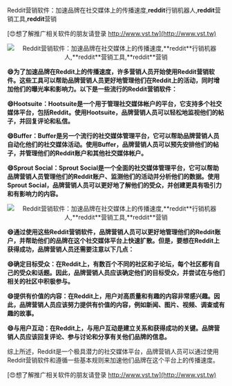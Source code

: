 Reddit营销软件：加速品牌在社交媒体上的传播速度,**reddit**行销机器人,**reddit**营销工具,**reddit**营销

[😍想了解推广相关软件的朋友请登录 http://www.vst.tw](http://www.vst.tw)

 <center><img src="https://vst.tw/MP4/tuiguang/png/2.png" alt="Reddit营销软件：加速品牌在社交媒体上的传播速度,**reddit**行销机器人,**reddit**营销工具,**reddit**营销"></center>

**😄为了加速品牌在Reddit上的传播速度，许多营销人员开始使用Reddit营销软件。这些工具可以帮助品牌营销人员更好地管理他们在Reddit上的活动，同时增加他们的曝光率和影响力。以下是一些流行的Reddit营销软件：**

**😄Hootsuite：Hootsuite是一个用于管理社交媒体帐户的平台，它支持多个社交媒体平台，包括Reddit。使用Hootsuite，品牌营销人员可以轻松地监视他们的帖子，并回复评论和私信。**

**😄Buffer：Buffer是另一个流行的社交媒体管理平台，它可以帮助品牌营销人员自动化他们的社交媒体活动。使用Buffer，品牌营销人员可以预先安排他们的帖子，并管理他们的Reddit账户和其他社交媒体帐户。**

**😄Sprout Social：Sprout Social是一个全面的社交媒体管理平台，它可以帮助品牌营销人员管理他们的Reddit账户、监测他们的活动并分析他们的数据。使用Sprout Social，品牌营销人员可以更好地了解他们的受众，并创建更具有吸引力和有影响力的内容。**

 <center><img src="https://vst.tw/MP4/tuiguang/png/7.png" alt="Reddit营销软件：加速品牌在社交媒体上的传播速度,**reddit**行销机器人,**reddit**营销工具,**reddit**营销"></center>

**😄通过使用这些Reddit营销软件，品牌营销人员可以更好地管理他们的Reddit账户，并帮助他们的品牌在这个社交媒体平台上快速扩散。但是，要想在Reddit上获得成功，品牌营销人员还需要注意以下几点：**

**😄确定目标受众：在Reddit上，有数百个不同的社区和子论坛，每个社区都有自己的受众和话题。因此，品牌营销人员应该确定他们的目标受众，并尝试在与他们相关的社区中积极参与。**

**😄提供有价值的内容：在Reddit上，用户对高质量和有趣的内容非常感兴趣。因此，品牌营销人员应该努力提供有价值的内容，例如新闻、图片、视频、调查或有趣的故事。**

**😄与用户互动：在Reddit上，与用户互动是建立关系和获得成功的关键。品牌营销人员应该回复评论、参与讨论和分享有关他们品牌的信息。**

综上所述，Reddit是一个极具潜力的社交媒体平台，品牌营销人员可以通过使用Reddit营销软件和遵循一些基本规则来加速他们品牌在这个平台上的传播速度。

[😍想了解推广相关软件的朋友请登录 http://www.vst.tw](http://www.vst.tw)



